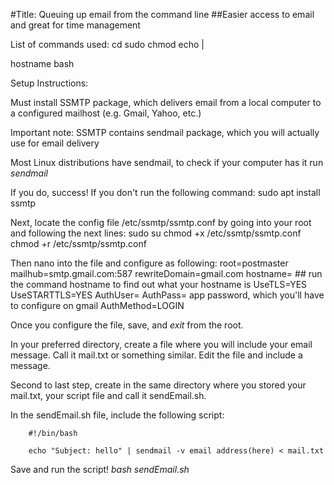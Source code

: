 
#Title: Queuing up email from the command line
##Easier access to email and great for time management 


List of commands used:
cd
sudo 
chmod
echo
|
>
hostname 
bash

Setup Instructions:

Must install SSMTP package, which delivers email from a local computer to a configured mailhost (e.g. Gmail, Yahoo, etc.)

Important note: SSMTP contains sendmail package, which you will actually use for email delivery

Most Linux distributions have sendmail, to check if your computer has it run *sendmail*

If you do, success! If you don't run the following command: sudo apt install ssmtp

Next, locate the config file /etc/ssmtp/ssmtp.conf by going into your root and following the next lines:
	sudo su
	chmod +x /etc/ssmtp/ssmtp.conf
	chmod +r /etc/ssmtp/ssmtp.conf

Then nano into the file and configure as following:
		root=postmaster
		mailhub=smtp.gmail.com:587
		rewriteDomain=gmail.com
		hostname=<your hostname> ## run the command hostname to find out what your hostname is
		UseTLS=YES
		UseSTARTTLS=YES
		AuthUser=<email username>
		AuthPass= app password, which you'll have to configure on gmail
		AuthMethod=LOGIN

Once you configure the file, save, and *exit* from the root. 

In your preferred directory, create a file where you will include your email message. Call it mail.txt or something similar. Edit the file and 
include a message.

Second to last step, create in the same directory where you stored your mail.txt, your script file and call it sendEmail.sh. 

In the sendEmail.sh file, include the following script:
	
		#!/bin/bash

		echo "Subject: hello" | sendmail -v email address(here) < mail.txt

Save and run the script! *bash sendEmail.sh*
   
